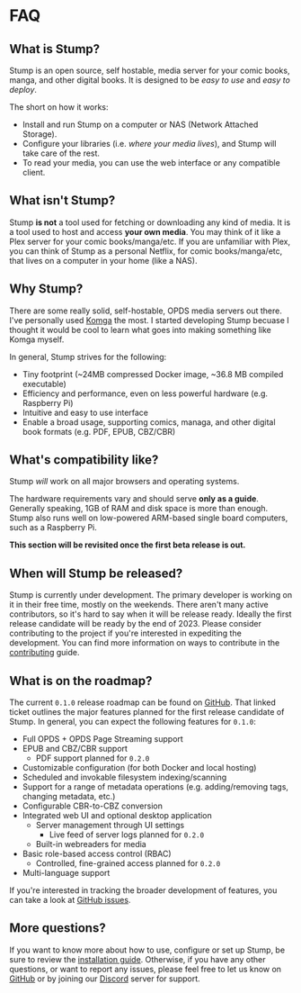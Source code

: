 # FAQ

## What is Stump?

Stump is an open source, self hostable, media server for your comic books, manga, and other digital books. It is designed to be _easy to use_ and _easy to deploy_.

The short on how it works:

- Install and run Stump on a computer or NAS (Network Attached Storage).
- Configure your libraries (i.e. _where your media lives_), and Stump will take care of the rest.
- To read your media, you can use the web interface or any compatible client.

## What isn't Stump?

Stump **is not** a tool used for fetching or downloading any kind of media. It is a tool used to host and access **your own media**. You may think of it like a Plex server for your comic books/manga/etc. If you are unfamiliar with Plex, you can think of Stump as a personal Netflix, for comic books/manga/etc, that lives on a computer in your home (like a NAS).

## Why Stump?

There are some really solid, self-hostable, OPDS media servers out there. I've personally used [Komga](https://komga.org) the most. I started developing Stump becuase I thought it would be cool to learn what goes into making something like Komga myself.

In general, Stump strives for the following:

- Tiny footprint (~24MB compressed Docker image, ~36.8 MB compiled executable)
- Efficiency and performance, even on less powerful hardware (e.g. Raspberry Pi)
- Intuitive and easy to use interface
- Enable a broad usage, supporting comics, managa, and other digital book formats (e.g. PDF, EPUB, CBZ/CBR)

## What's compatibility like?

Stump _will_ work on all major browsers and operating systems.

The hardware requirements vary and should serve **only as a guide**. Generally speaking, 1GB of RAM and disk space is more than enough. Stump also runs well on low-powered ARM-based single board computers, such as a Raspberry Pi.

**This section will be revisited once the first beta release is out.**

## When will Stump be released?

Stump is currently under development. The primary developer is working on it in their free time, mostly on the weekends. There aren't many active contributors, so it's hard to say when it will be release ready. Ideally the first release candidate will be ready by the end of 2023. Please consider contributing to the project if you're interested in expediting the development. You can find more information on ways to contribute in the [contributing](/contributing) guide.

## What is on the roadmap?

The current `0.1.0` release roadmap can be found on [GitHub](https://github.com/stumpapp/stump/issues/107). That linked ticket outlines the major features planned for the first release candidate of Stump. In general, you can expect the following features for `0.1.0`:

- Full OPDS + OPDS Page Streaming support
- EPUB and CBZ/CBR support
  - PDF support planned for `0.2.0`
- Customizable configuration (for both Docker and local hosting)
- Scheduled and invokable filesystem indexing/scanning
- Support for a range of metadata operations (e.g. adding/removing tags, changing metadata, etc.)
- Configurable CBR-to-CBZ conversion
- Integrated web UI and optional desktop application
  - Server management through UI settings
    - Live feed of server logs planned for `0.2.0`
  - Built-in webreaders for media
- Basic role-based access control (RBAC)
  - Controlled, fine-grained access planned for `0.2.0`
- Multi-language support

If you're interested in tracking the broader development of features, you can take a look at [GitHub issues](https://github.com/stumpapp/stump/issues).

## More questions?

If you want to know more about how to use, configure or set up Stump, be sure to review the [installation guide](/installation). Otherwise, if you have any other questions, or want to report any issues, please feel free to let us know on [GitHub](https://github.com/stumpapp/stump/issues/new/choose) or by joining our [Discord](https://discord.gg/63Ybb7J3as) server for support.
